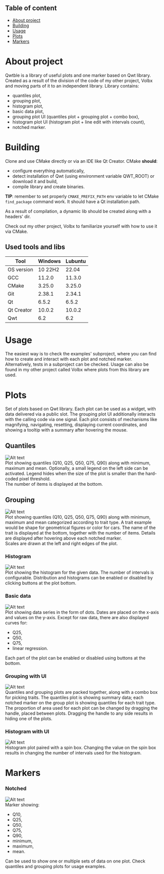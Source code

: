 ## Table of content
- [About project](#about-project)
- [Building](#building)
- [Usage](#usage)
- [Plots](#plots)
- [Markers](#markers)


# About project
 Qwtble is a library of useful plots and one marker based on Qwt library. Created as a result of the division of the code of my other project, Volbx and moving parts of it to an independent library. Library contains:  
 + quantiles plot,
 + grouping plot,
 + histogram plot,
 + basic data plot,
 + grouping plot UI (quantiles plot + grouping plot + combo box),
 + histogram plot UI (histogram plot + line edit with intervals count),
 + notched marker.
  
# Building
Clone and use CMake directly or via an IDE like Qt Creator. CMake **should**:
+ configure everything automatically,
+ detect installation of Qwt (using environment variable QWT_ROOT) or download it and build,
+ compile library and create binaries.

**TIP**: remember to set properly `CMAKE_PREFIX_PATH` env variable to let CMake `find_package` command work. It should have a Qt installation path.  

As a result of compilation, a dynamic lib should be created along with a headers' dir.

Check out my other project, Volbx to familiarize yourself with how to use it via CMake.

## Used tools and libs
| Tool |  Windows | Lubuntu |
| --- | --- | --- |
| OS version | 10 22H2 | 22.04 |
| GCC | 11.2.0 | 11.3.0 |
| CMake | 3.25.0 | 3.25.0 |
| Git | 2.38.1 | 2.34.1 |
| Qt | 6.5.2 | 6.5.2 |
| Qt Creator | 10.0.2 | 10.0.2 |
| Qwt | 6.2 | 6.2 |


# Usage
The easiest way is to check the examples' subproject, where you can find how to create and interact with each plot and notched marker.  
Alternatively, tests in a subproject can be checked. Usage can also be found in my other project called Volbx where plots from this library are used.

# Plots
Set of plots based on Qwt library. Each plot can be used as a widget, with data delivered via a public slot. The grouping plot UI additionally interacts with the calling code via one signal. Each plot consists of mechanisms like magnifying, navigating, resetting, displaying current coordinates, and showing a tooltip with a summary after hovering the mouse.
## Quantiles
![Alt text](QuantilesPlot.png?raw=true "Quantiles Plot")  
Plot showing quantiles (Q10, Q25, Q50, Q75, Q90) along with minimum, maximum and mean. Optionally, a small legend on the left side can be activated. Legend hides when the size of the plot is smaller than the hard-coded pixel threshold.   
The number of items is displayed at the bottom.  
## Grouping
![Alt text](GroupingPlot.png?raw=true "Grouping plot")  
Plot showing quantiles (Q10, Q25, Q50, Q75, Q90) along with minimum, maximum and mean categorized according to trait type. 
A trait example would be shape for geometrical figures or color for cars. The name of the trait is displayed at the bottom, together with the number of items. Details are displayed after hovering above each notched marker.  
Scales are drawn at the left and right edges of the plot.
### Histogram
![Alt text](HistogramPlot.png?raw=true "Histogram plot")  
Plot showing the histogram for the given data. The number of intervals is configurable. Distribution and histograms can be enabled or disabled by clicking buttons at the plot bottom.
### Basic data
![Alt text](BasicDataPlot.png?raw=true "Basic data plot")  
Plot showing data series in the form of dots. Dates are placed on the x-axis and values on the y-axis. Except for raw data, there are also displayed curves for:
+ Q25,
+ Q50,
+ Q75,
+ linear regression.

Each part of the plot can be enabled or disabled using buttons at the bottom.
### Grouping with UI
![Alt text](GroupingPlotUI.png?raw=true "Grouping with UI")  
Quantiles and grouping plots are packed together, along with a combo box for picking traits. The quantiles plot is showing summary data; each notched marker on the group plot is showing quantiles for each trait type. The proportion of area used for each plot can be changed by dragging the handle, placed between plots. Dragging the handle to any side results in hiding one of the plots. 
### Histogram with UI
![Alt text](QuantilesPlotUI.png?raw=true "Histogram with UI")  
Histogram plot paired with a spin box. Changing the value on the spin box results in changing the number of intervals used for the histogram.

# Markers
### Notched
![Alt text](NotchedMarker.png?raw=true "Notched marker")  
Marker showing:
+ Q10,
+ Q25,
+ Q50,
+ Q75,
+ Q90,
+ minimum,
+ maximum,
+ mean.

Can be used to show one or multiple sets of data on one plot. Check quantiles and grouping plots for usage examples. 
